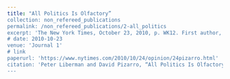 ```yaml
---
title: "All Politics Is Olfactory”
collection: non_refereed_publications
permalink: /non_refereed_publications/2-all_politics
excerpt: 'The New York Times, October 23, 2010, p. WK12. First author, coauthored with David Pizarro.'
# date: 2010-10-23
venue: 'Journal 1'
# link
paperurl: 'https://www.nytimes.com/2010/10/24/opinion/24pizarro.html' 
citation: 'Peter Liberman and David Pizarro, “All Politics Is Olfactory” [Op-Ed], The New York Times, October 23, 2010, p. WK12.'
---
```



<!-- [Read paper here](http://www.foreignaffairs.com/articles/141036/peter-liberman-and-julie-a-george/will-conquest-pdf) -->

<!-- Recommended citation: Your Name, You. (2009). "Paper Title Number 1." <i>Journal 1</i>. 1(1). -->
